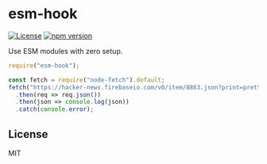 # esm-hook

[![License](https://img.shields.io/badge/License-MIT-blue.svg)](https://opensource.org/licenses/MIT)
[![npm version](https://badge.fury.io/js/esm-hook.svg)](https://badge.fury.io/js/esm-hook)

Use ESM modules with zero setup.

```ts
require("esm-hook");

const fetch = require("node-fetch").default;
fetch("https://hacker-news.firebaseio.com/v0/item/8863.json?print=pretty")
  .then(req => req.json())
  .then(json => console.log(json))
  .catch(console.error);
```

## License

MIT
